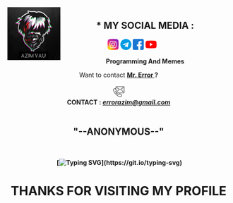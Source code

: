 <img src="https://github.com/Azim-vau/Azim-vau/blob/main/IMAGE/62735854.jpeg" width="120" height="120" align="left">
<center>
  
  
  
   ## * MY SOCIAL MEDIA : <br>
<a href="https://Instagram.com/azimmahmud143" target="_blank"><img src="https://github.com/Azim-vau/Azim-vau/blob/main/IMAGE/instagram.png" alt="alt text" width="25" height="25"></a> 
<a href="https://t.me/mrerror69"><img src="https://github.com/Azim-vau/Azim-vau/blob/main/IMAGE/telegram.png" alt="alt text" width="25" height="25"></a>
<a href="https://www.facebook.com/azimmahmudofficial" target="_blank"><img src="https://github.com/Azim-vau/Azim-vau/blob/main/IMAGE/facebook.png" alt="alt text" width="25" height="25"></a> <a href="https://youtube.com/MrError69"><img src="https://github.com/Azim-vau/Azim-vau/blob/main/IMAGE/youtube.png" alt="alt text" width="25" height="25"></a> 
&nbsp;&nbsp;     &nbsp;&nbsp;    &nbsp;&nbsp;   &nbsp;&nbsp;   &nbsp;&nbsp;
  
____Programming And Memes____

Want to contact <a href="https://github.com/Azim-vau"><b>Mr. Error </a> ?</br><br>
<img src="https://github.com/Azim-vau/Azim-vau/blob/main/IMAGE/contact.png" alt="alt text" width="25" height="25"> <br>
CONTACT : <i>errorazim@gmail.com</i>  <br> <br> 


<div align="center">
<h2>&quot;--ANONYMOUS--&quot;</h2>
</div> <br>
  
  
  

<div align="center" width="50"> 
</div>

&nbsp;[![Typing SVG](http://readme-typing-svg.herokuapp.com?color=00F700&size=36&multiline=true&width=970&height=60&lines=Hello+there%2C+felow+%3Chackers%2F%3E+and+%3Ccoderz%2F%3E!)](https://git.io/typing-svg)


<div align="center">
  <h1> THANKS FOR VISITING MY PROFILE </h1>
</div>
